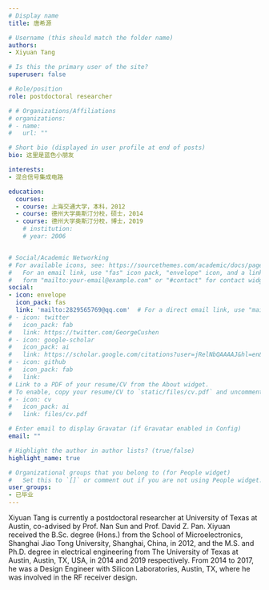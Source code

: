 ```yaml
---
# Display name
title: 唐希源

# Username (this should match the folder name)
authors:
- Xiyuan Tang

# Is this the primary user of the site?
superuser: false

# Role/position
role: postdoctoral researcher 

# # Organizations/Affiliations
# organizations:
# - name: 
#   url: ""

# Short bio (displayed in user profile at end of posts)
bio: 这里是蓝色小朋友

interests:
- 混合信号集成电路

education:
  courses:
  - course: 上海交通大学，本科，2012
  - course: 德州大学奥斯汀分校，硕士，2014
  - course: 德州大学奥斯汀分校，博士，2019
    # institution: 
    # year: 2006


# Social/Academic Networking
# For available icons, see: https://sourcethemes.com/academic/docs/page-builder/#icons
#   For an email link, use "fas" icon pack, "envelope" icon, and a link in the
#   form "mailto:your-email@example.com" or "#contact" for contact widget.
social:
- icon: envelope
  icon_pack: fas
  link: 'mailto:2829565769@qq.com'  # For a direct email link, use "mailto:test@example.org".
# - icon: twitter
#   icon_pack: fab
#   link: https://twitter.com/GeorgeCushen
# - icon: google-scholar
#   icon_pack: ai
#   link: https://scholar.google.com/citations?user=jRelNbQAAAAJ&hl=en&oi=ao
# - icon: github
#   icon_pack: fab
#   link: 
# Link to a PDF of your resume/CV from the About widget.
# To enable, copy your resume/CV to `static/files/cv.pdf` and uncomment the lines below.
# - icon: cv
#   icon_pack: ai
#   link: files/cv.pdf

# Enter email to display Gravatar (if Gravatar enabled in Config)
email: ""

# Highlight the author in author lists? (true/false)
highlight_name: true

# Organizational groups that you belong to (for People widget)
#   Set this to `[]` or comment out if you are not using People widget.
user_groups:
- 已毕业
---
```


Xiyuan Tang is currently a postdoctoral researcher at University of Texas at Austin, co-advised by Prof. Nan Sun and Prof. David Z. Pan. Xiyuan received the B.Sc. degree (Hons.) from the School of Microelectronics, Shanghai Jiao Tong University, Shanghai, China, in 2012, and the M.S. and Ph.D. degree in electrical engineering from The University of Texas at Austin, Austin, TX, USA, in 2014 and 2019 respectively. From 2014 to 2017, he was a Design Engineer with Silicon Laboratories, Austin, TX, where he was involved in the RF receiver design.